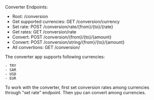 Converter Endpoints:

- Root:                                   /conversion
- Get supported currencies:               GET     /conversion/currency
- Set rate:                               POST    /conversion/rate/{from}/{to}/{rate}
- Get rates:                              GET     /conversion/rate
- Convert:                                POST    /conversion/{from}/{to}/{amount}
- Convert:                                POST    /conversion/string/{from}/{to}/{amount}
- All convertions:                        GET    /conversion/

The converter app supports following currencies:

    - TRY
    - SAR
    - USD
    - EUR

To work with the converter, first set conversion rates among currencies through "set rate" endpoint. Then ypu can convert among currencies.


